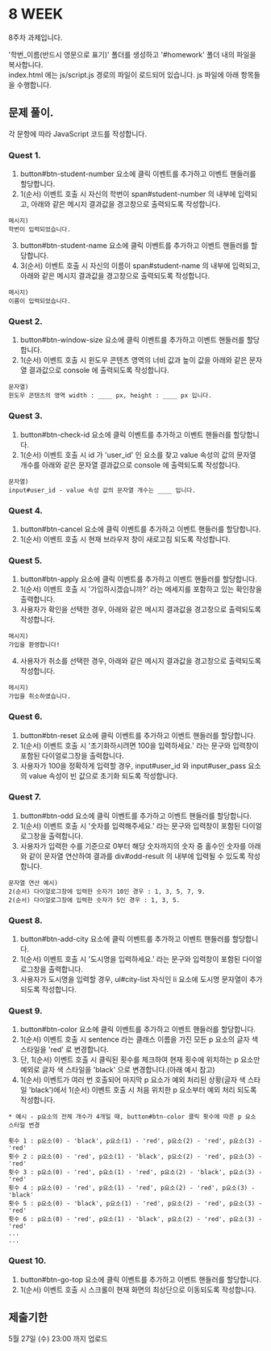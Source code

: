 # 8 WEEK

8주차 과제입니다.

'학번_이름(반드시 영문으로 표기)' 폴더를 생성하고 '#homework' 폴더 내의 파일을 복사합니다.<br/>
index.html 에는 js/script.js 경로의 파일이 로드되어 있습니다. js 파일에 아래 항목들을 수행합니다.


## 문제 풀이.
각 문항에 따라 JavaScript 코드를 작성합니다.


### Quest 1.
1) button#btn-student-number 요소에 클릭 이벤트를 추가하고 이벤트 핸들러를 할당합니다.
2) 1(순서) 이벤트 호출 시 자신의 학번이 span#student-number 의 내부에 입력되고, 아래와 같은 메시지 결과값을 경고창으로 출력되도록 작성합니다.
```
메시지)
학번이 입력되었습니다.
```
3) button#btn-student-name 요소에 클릭 이벤트를 추가하고 이벤트 핸들러를 할당합니다.
4) 3(순서) 이벤트 호출 시 자신의 이름이 span#student-name 의 내부에 입력되고, 아래와 같은 메시지 결과값을 경고창으로 출력되도록 작성합니다.
```
메시지)
이름이 입력되었습니다.
```


### Quest 2.
1) button#btn-window-size 요소에 클릭 이벤트를 추가하고 이벤트 핸들러를 할당합니다.
2) 1(순서) 이벤트 호출 시 윈도우 콘텐츠 영역의 너비 값과 높이 값을 아래와 같은 문자열 결과값으로 console 에 출력되도록 작성합니다.
```
문자열)
윈도우 콘텐츠의 영역 width : ____ px, height : ____ px 입니다.
```

### Quest 3.
1) button#btn-check-id 요소에 클릭 이벤트를 추가하고 이벤트 핸들러를 할당합니다.
2) 1(순서) 이벤트 호출 시 id 가 'user_id' 인 요소를 찾고 value 속성의 값의 문자열 개수를 아래와 같은 문자열 결과값으로 console 에 출력되도록 작성합니다.
```
문자열)
input#user_id - value 속성 값의 문자열 개수는 ____ 입니다.
```

### Quest 4.
1) button#btn-cancel 요소에 클릭 이벤트를 추가하고 이벤트 핸들러를 할당합니다.
2) 1(순서) 이벤트 호출 시 현재 브라우저 창이 새로고침 되도록 작성합니다.


### Quest 5.
1) button#btn-apply 요소에 클릭 이벤트를 추가하고 이벤트 핸들러를 할당합니다.
2) 1(순서) 이벤트 호출 시 '가입하시겠습니까?' 라는 메세지를 포함하고 있는 확인창을 출력합니다.
3) 사용자가 확인을 선택한 경우, 아래와 같은 메시지 결과값을 경고창으로 출력되도록 작성합니다.
```
메시지)
가입을 환영합니다!
```
4) 사용자가 취소를 선택한 경우, 아래와 같은 메시지 결과값을 경고창으로 출력되도록 작성합니다.
```
메시지)
가입을 취소하였습니다.
```


### Quest 6.
1) button#btn-reset 요소에 클릭 이벤트를 추가하고 이벤트 핸들러를 할당합니다.
2) 1(순서) 이벤트 호출 시 '초기화하시려면 100을 입력하세요.' 라는 문구와 입력창이 포함된 다이얼로그창을 출력합니다.
3) 사용자가 100을 정확하게 입력할 경우, input#user_id 와 input#user_pass 요소의 value 속성이 빈 값으로 초기화 되도록 작성합니다.


### Quest 7.
1) button#btn-odd 요소에 클릭 이벤트를 추가하고 이벤트 핸들러를 할당합니다.
2) 1(순서) 이벤트 호출 시 '숫자를 입력해주세요.' 라는 문구와 입력창이 포함된 다이얼로그창을 출력합니다.
3) 사용자가 입력한 수를 기준으로 0부터 해당 숫자까지의 숫자 중 홀수인 숫자를 아래와 같이 문자열 연산하여 결과를 div#odd-result 의 내부에 입력될 수 있도록 작성합니다.
```
문자열 연산 예시)
2(순서) 다이얼로그창에 입력한 숫자가 10인 경우 : 1, 3, 5, 7, 9.
2(순서) 다이얼로그창에 입력한 숫자가 5인 경우 : 1, 3, 5.
```


### Quest 8.
1) button#btn-add-city 요소에 클릭 이벤트를 추가하고 이벤트 핸들러를 할당합니다.
2) 1(순서) 이벤트 호출 시 '도시명을 입력하세요.' 라는 문구와 입력창이 포함된 다이얼로그창을 출력합니다.
3) 사용자가 도시명을 입력할 경우, ul#city-list 자식인 li 요소에 도시명 문자열이 추가되도록 작성합니다.


### Quest 9.
1) button#btn-color 요소에 클릭 이벤트를 추가하고 이벤트 핸들러를 할당합니다.
2) 1(순서) 이벤트 호출 시 sentence 라는 클래스 이름을 가진 모든 p 요소의 글자 색 스타일을 'red' 로 변경합니다.
3) 단, 1(순서) 이벤트 호출 시 클릭된 횟수를 체크하여 현재 횟수에 위치하는 p 요소만 예외로 글자 색 스타일을 'black' 으로 변경합니다.(아래 예시 참고)
4) 1(순서) 이벤트가 여러 번 호출되어 마지막 p 요소가 예외 처리된 상황(글자 색 스타일 'black')에서 1(순서) 이벤트 호출 시 처음 위치한 p 요소부터 예외 처리 되도록 작성합니다.
```
* 예시 - p요소의 전체 개수가 4개일 때, button#btn-color 클릭 횟수에 따른 p 요소 스타일 변경

횟수 1 : p요소(0) - 'black', p요소(1) - 'red', p요소(2) - 'red', p요소(3) - 'red'
횟수 2 : p요소(0) - 'red', p요소(1) - 'black', p요소(2) - 'red', p요소(3) - 'red'
횟수 3 : p요소(0) - 'red', p요소(1) - 'red', p요소(2) - 'black', p요소(3) - 'red'
횟수 4 : p요소(0) - 'red', p요소(1) - 'red', p요소(2) - 'red', p요소(3) - 'black'
횟수 5 : p요소(0) - 'black', p요소(1) - 'red', p요소(2) - 'red', p요소(3) - 'red'
횟수 6 : p요소(0) - 'red', p요소(1) - 'black', p요소(2) - 'red', p요소(3) - 'red'
...
...
```

### Quest 10.
1) button#btn-go-top 요소에 클릭 이벤트를 추가하고 이벤트 핸들러를 할당합니다.
2) 1(순서) 이벤트 호출 시 스크롤이 현재 화면의 최상단으로 이동되도록 작성합니다.

## 제출기한

5월 27일 (수) 23:00 까지 업로드